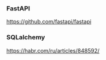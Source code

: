 ### FastAPI
https://github.com/fastapi/fastapi 
###  SQLalchemy
https://habr.com/ru/articles/848592/